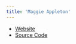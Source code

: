 ```yaml
---
title: 'Maggie Appleton'
---
```


- [Website](https://maggieappleton.com)
- [Source Code](https://github.com/MaggieAppleton/maggieappleton.com)
